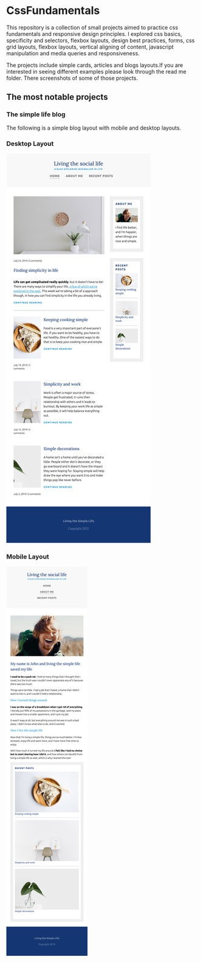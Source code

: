 # CssFundamentals

This repository is a collection of small projects aimed to practice css fundamentals and responsive design principles. 
I explored css basics, specificity and selectors, flexbox layouts, design best practices, forms, css grid layouts, flexbox layouts, vertical aligning of content, javascript manipulation and media queries and responsiveness. 

The projects include simple cards, articles and blogs layouts.If you are interested in seeing different examples please look through the read me folder. There screenshots of some of those projects.

## The most notable projects

### The simple life blog 
The following is a simple blog layout with mobile and desktop layouts.
### Desktop Layout
!["simple blog desktop'](https://github.com/Juliaxtran/CssFundamentals/blob/main/readme/living-desktop.png?raw=true)
### Mobile Layout
!["simple blog mobile'](https://github.com/Juliaxtran/CssFundamentals/blob/main/readme/living-mobile.png)
